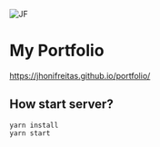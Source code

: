 ![JF](https://github.com/jhonifreitas/portfolio/blob/master/favicon.ico)

# My Portfolio

https://jhonifreitas.github.io/portfolio/


## How start server?

```console
yarn install
yarn start
```
